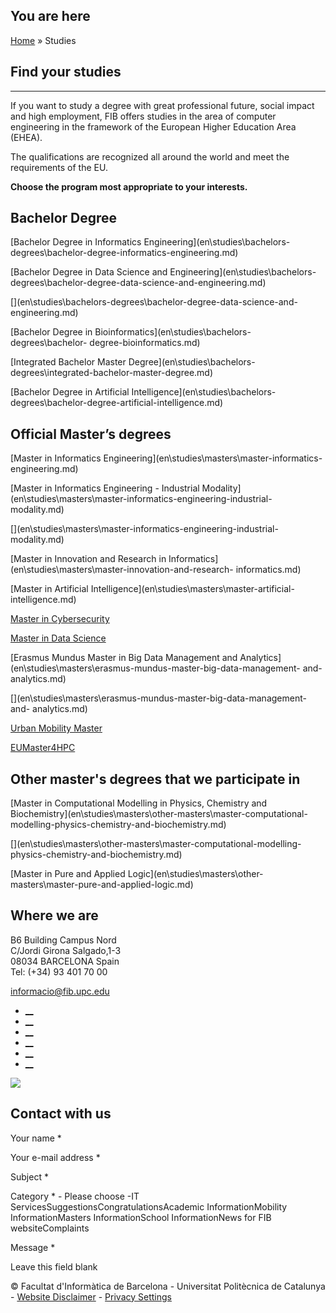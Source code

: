 ## You are here

[Home](en.md) » Studies

## Find your studies

* * *

If you want to study a degree with great professional future, social impact
and high employment, FIB offers studies in the area of computer engineering in
the framework of the European Higher Education Area (EHEA).

The qualifications are recognized all around the world and meet the
requirements of the EU.

**Choose the program most appropriate to your interests.**

## Bachelor Degree

[Bachelor Degree in Informatics Engineering](en\\studies\\bachelors-
degrees\\bachelor-degree-informatics-engineering.md)

[](en\\studies\\bachelors-degrees\\bachelor-degree-informatics-engineering.md)

[Bachelor Degree in Data Science and Engineering](en\\studies\\bachelors-
degrees\\bachelor-degree-data-science-and-engineering.md)

[](en\\studies\\bachelors-degrees\\bachelor-degree-data-science-and-
engineering.md)

[Bachelor Degree in Bioinformatics](en\\studies\\bachelors-degrees\\bachelor-
degree-bioinformatics.md)

[](en\\studies\\bachelors-degrees\\bachelor-degree-bioinformatics.md)

[Integrated Bachelor Master Degree](en\\studies\\bachelors-
degrees\\integrated-bachelor-master-degree.md)

[](en\\studies\\bachelors-degrees\\integrated-bachelor-master-degree.md)

[Bachelor Degree in Artificial Intelligence](en\\studies\\bachelors-
degrees\\bachelor-degree-artificial-intelligence.md)

[](en\\studies\\bachelors-degrees\\bachelor-degree-artificial-intelligence.md)

## Official Master’s degrees

[Master in Informatics Engineering](en\\studies\\masters\\master-informatics-
engineering.md)

[](en\\studies\\masters\\master-informatics-engineering.md)

[Master in Informatics Engineering - Industrial
Modality](en\\studies\\masters\\master-informatics-engineering-industrial-
modality.md)

[](en\\studies\\masters\\master-informatics-engineering-industrial-
modality.md)

[Master in Innovation and Research in
Informatics](en\\studies\\masters\\master-innovation-and-research-
informatics.md)

[](en\\studies\\masters\\master-innovation-and-research-informatics.md)

[Master in Artificial Intelligence](en\\studies\\masters\\master-artificial-
intelligence.md)

[](en\\studies\\masters\\master-artificial-intelligence.md)

[Master in Cybersecurity](en\\studies\\masters\\master-cybersecurity.md)

[](en\\studies\\masters\\master-cybersecurity.md)

[Master in Data Science](en\\studies\\masters\\master-data-science.md)

[](en\\studies\\masters\\master-data-science.md)

[Erasmus Mundus Master in Big Data Management and
Analytics](en\\studies\\masters\\erasmus-mundus-master-big-data-management-
and-analytics.md)

[](en\\studies\\masters\\erasmus-mundus-master-big-data-management-and-
analytics.md)

[Urban Mobility Master](en\\studies\\masters\\urban-mobility-master.md)

[](en\\studies\\masters\\urban-mobility-master.md)

[EUMaster4HPC](en\\studies\\masters\\eumaster4hpc.md)

[](en\\studies\\masters\\eumaster4hpc.md)

## Other master's degrees that we participate in

[Master in Computational Modelling in Physics, Chemistry and
Biochemistry](en\\studies\\masters\\other-masters\\master-computational-
modelling-physics-chemistry-and-biochemistry.md)

[](en\\studies\\masters\\other-masters\\master-computational-modelling-
physics-chemistry-and-biochemistry.md)

[Master in Pure and Applied Logic](en\\studies\\masters\\other-
masters\\master-pure-and-applied-logic.md)

[](en\\studies\\masters\\other-masters\\master-pure-and-applied-logic.md)

## Where we are

B6 Building Campus Nord  
C/Jordi Girona Salgado,1-3  
08034 BARCELONA Spain  
Tel: (+34) 93 401 70 00

[informacio@fib.upc.edu](informacio@fib.upc.edu.md)

  * [__](en\\noticies\\rss.rss.md)
  * [__](fib.upc.md)
  * [__](fib_upc.md)
  * [__](photos\\fib-upc\\albums.md)
  * [__](user\\mediafib.md)
  * [__](fib.upc.md)

[![](/sites/fib/files/images/banner-suport-fib.jpg)](index.md)

## Contact with us

Your name *

Your e-mail address *

Subject *

Category * \- Please choose -IT ServicesSuggestionsCongratulationsAcademic
InformationMobility InformationMasters InformationSchool InformationNews for
FIB websiteComplaints

Message *

Leave this field blank

© Facultat d'Informàtica de Barcelona - Universitat Politècnica de Catalunya -
[Website Disclaimer](en\\website-disclaimer.md) \- [Privacy
Settings](en\\studies.md)

